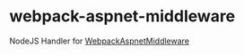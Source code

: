 webpack-aspnet-middleware
============================

NodeJS Handler for [WebpackAspnetMiddleware](http://www.github.com/frankwallis/WebpackAspnetMiddleware)